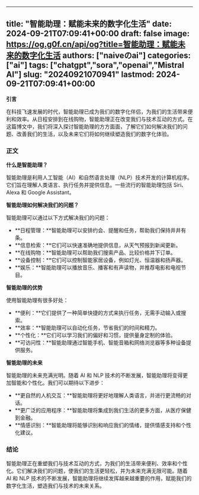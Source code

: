 
---
title: "智能助理：赋能未来的数字化生活"
date: 2024-09-21T07:09:41+00:00
draft: false
image: https://og.g0f.cn/api/og?title=智能助理：赋能未来的数字化生活
authors: ["naiveのai"]
categories: ["ai"]
tags: ["chatgpt","sora","openai","Mistral AI"]
slug: "20240921070941"
lastmod: 2024-09-21T07:09:41+00:00
---
**引言**

在科技飞速发展的时代，智能助理已成为我们的数字化伴侣，为我们的生活带来便利和效率。从日程安排到在线购物，智能助理正在改变我们与技术互动的方式。在这篇博文中，我们将深入探讨智能助理的方方面面，了解它们如何解决我们的问题、改善我们的生活，以及未来它们将如何继续塑造我们的数字化体验。

### 正文

**什么是智能助理？**

智能助理是利用人工智能（AI）和自然语言处理（NLP）技术开发的计算机程序。它们旨在理解人类语言、执行任务并提供信息。一些流行的智能助理包括 Siri、Alexa 和 Google Assistant。

**智能助理如何解决我们的问题？**

智能助理可以通过以下方式解决我们的问题：

* **日程管理：**智能助理可以安排约会、提醒和任务，帮助我们保持井井有条。
* **信息检索：**它们可以快速准确地提供信息，从天气预报到新闻更新。
* **在线购物：**智能助理可以帮助我们搜索产品、比较价格并下订单。
* **设备控制：**它们可以控制智能家居设备，例如灯光、恒温器和扬声器。
* **娱乐：**智能助理可以播放音乐、播客和有声读物，并推荐电影和电视节目。

**智能助理的优势**

使用智能助理有很多好处：

* **便利：**它们提供了一种简单快捷的方式来执行任务，无需手动输入或搜索。
* **效率：**智能助理可以自动化任务，节省我们的时间和精力。
* **个性化：**它们可以学习我们的偏好和习惯，提供量身定制的体验。
* **可访问性：**智能助理通过智能手机、智能音箱和网络浏览器等多种设备提供服务。

**智能助理的未来**

智能助理的未来充满光明。随着 AI 和 NLP 技术的不断发展，智能助理将变得更加智能和个性化。我们可以期待以下进步：

* **更自然的人机交互：**智能助理将更好地理解人类语言，并进行更流畅的对话。
* **更广泛的应用程序：**智能助理将集成到我们生活的更多方面，从医疗保健到金融。
* **情感识别：**智能助理将能够识别和响应我们的情绪，提供情感支持和个性化建议。

### 结论

智能助理正在重塑我们与技术互动的方式，为我们的生活带来便利、效率和个性化。它们解决我们的问题，使我们的生活更轻松，并为未来充满无限可能。随着 AI 和 NLP 技术的不断发展，智能助理将继续发挥越来越重要的作用，赋能我们的数字化生活，塑造我们与技术的未来关系。